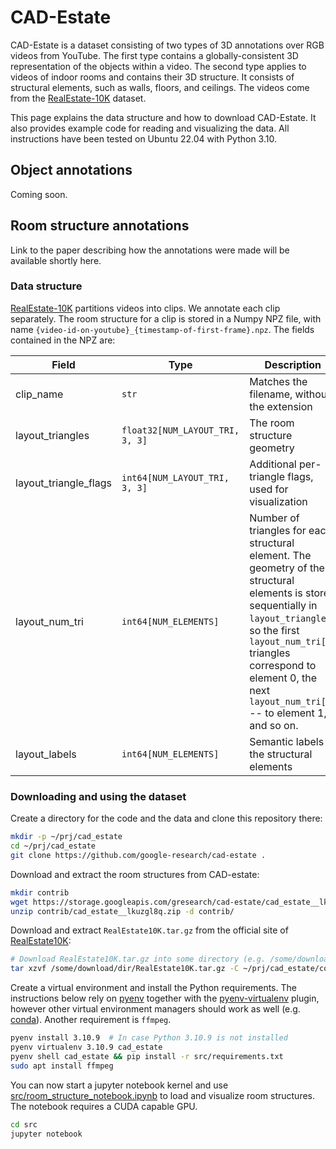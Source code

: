 # CAD-Estate

CAD-Estate is a dataset consisting of two types of 3D annotations over RGB
videos from YouTube. The first type contains a globally-consistent 3D
representation of the objects within a video. The second type applies to videos
of indoor rooms and contains their 3D structure. It consists of structural
elements, such as walls, floors, and ceilings. The videos come from
the [RealEstate-10K](https://google.github.io/realestate10k) dataset.

This page explains the data structure and how to download CAD-Estate. It also
provides example code for reading and visualizing the data. All instructions
have been tested on Ubuntu 22.04 with Python 3.10.

## Object annotations
Coming soon.

## Room structure annotations
Link to the paper describing how the annotations were made will be available
shortly here.

### Data structure
[RealEstate-10K](https://google.github.io/realestate10k) partitions videos
into clips. We annotate each clip separately.
The room structure for a clip is stored in a Numpy NPZ file, with name
`{video-id-on-youtube}_{timestamp-of-first-frame}.npz`.
The fields contained in the NPZ are:

| Field | Type | Description |
| ------| ---- | ------------|
|clip_name             | `str`                           | Matches the filename, without the extension |
|layout_triangles      | `float32[NUM_LAYOUT_TRI, 3, 3]` | The room structure geometry |
|layout_triangle_flags | `int64[NUM_LAYOUT_TRI, 3, 3]`   | Additional per-triangle flags, used for visualization |
|layout_num_tri        | `int64[NUM_ELEMENTS]`           | Number of triangles for each structural element. The geometry of the structural elements is stored sequentially in `layout_triangles`, so the first `layout_num_tri[0]` triangles correspond to element 0, the next `layout_num_tri[1]` -- to element 1, and so on.|
|layout_labels         | `int64[NUM_ELEMENTS]`           | Semantic labels of the structural elements |

### Downloading and using the dataset
Create a directory for the code and the data and clone this repository there:
```bash
mkdir -p ~/prj/cad_estate
cd ~/prj/cad_estate
git clone https://github.com/google-research/cad-estate .
```

Download and extract the room structures from CAD-estate:
```bash
mkdir contrib
wget https://storage.googleapis.com/gresearch/cad-estate/cad_estate__lkuzgl8q.zip -P contrib/
unzip contrib/cad_estate__lkuzgl8q.zip -d contrib/
```

Download and extract `RealEstate10K.tar.gz` from the official site of
[RealEstate10K](https://google.github.io/realestate10k/):
```bash
# Download RealEstate10K.tar.gz into some directory (e.g. /some/download/dir )
tar xzvf /some/download/dir/RealEstate10K.tar.gz -C ~/prj/cad_estate/contrib
```

Create a virtual environment and install the Python requirements. The
instructions below rely on [pyenv](https://github.com/pyenv/pyenv) together
with the [pyenv-virtualenv](https://github.com/pyenv/pyenv-virtualenv) plugin,
however other virtual environment managers should work as well
(e.g. [conda](https://docs.conda.io/en/latest/)). Another requirement is
`ffmpeg`.
```bash
pyenv install 3.10.9  # In case Python 3.10.9 is not installed
pyenv virtualenv 3.10.9 cad_estate
pyenv shell cad_estate && pip install -r src/requirements.txt
sudo apt install ffmpeg
```

You can now start a jupyter notebook kernel and use
[src/room_structure_notebook.ipynb](src/room_structure_notebook.ipynb)
to load and visualize room structures. The notebook requires a CUDA capable GPU.
```bash
cd src
jupyter notebook
```

